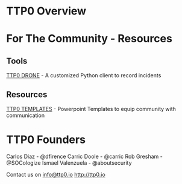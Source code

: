 # TTP0 Overview

# For The Community  - Resources

## Tools
[TTP0 DRONE](https://github.com/TTP0/drone) - A customized Python client to record incidents

## Resources
[TTP0 TEMPLATES](https://github.com/TTP0/ttp0_community_templates) - Powerpoint Templates to equip community with communication


# TTP0 Founders

Carlos Diaz - @dfirence
Carric Doole - @carric
Rob Gresham - @SOCologize
Ismael Valenzuela - @aboutsecurity

Contact us on info@ttp0.io
http://ttp0.io
